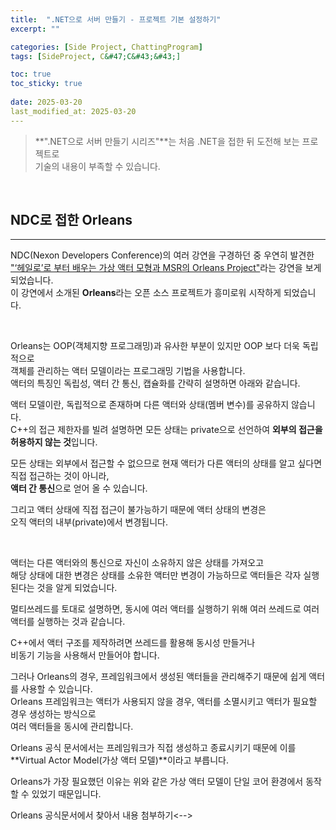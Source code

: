 ```yaml
---
title:  ".NET으로 서버 만들기 - 프로젝트 기본 설정하기"
excerpt: ""

categories: [Side Project, ChattingProgram]
tags: [SideProject, C&#47;C&#43;&#43;]

toc: true
toc_sticky: true
 
date: 2025-03-20
last_modified_at: 2025-03-20
---
```


> **".NET으로 서버 만들기 시리즈"**는 처음 .NET을 접한 뒤 도전해 보는 프로젝트로  
> 기술의 내용이 부족할 수 있습니다.  

<br/>

## NDC로 접한 Orleans
---

NDC(Nexon Developers Conference)의 여러 강연을 구경하던 중 우연히 발견한  
["‘헤일로’로 부터 배우는 가상 액터 모형과 MSR의 Orleans Project"](https://youtu.be/SIOtlPWYFTw?feature=shared)라는 강연을 보게 되었습니다.  
이 강연에서 소개된 **Orleans**라는 오픈 소스 프로젝트가 흥미로워 시작하게 되었습니다.  

<br/>

Orleans는 OOP(객체지향 프로그래밍)과 유사한 부분이 있지만 OOP 보다 더욱 독립적으로  
객체를 관리하는 액터 모델이라는 프로그래밍 기법을 사용합니다.  
액터의 특징인 독립성, 액터 간 통신, 캡슐화를 간략히 설명하면 아래와 같습니다.  

액터 모델이란, 독립적으로 존재하며 다른 액터와 상태(멤버 변수)를 공유하지 않습니다.  
C++의 접근 제한자를 빌려 설명하면 모든 상태는 private으로 선언하여 **외부의 접근을 허용하지 않는 것**입니다.  

모든 상태는 외부에서 접근할 수 없으므로 현재 액터가 다른 액터의 상태를 알고 싶다면 직접 접근하는 것이 아니라,  
**액터 간 통신**으로 얻어 올 수 있습니다.  

그리고 액터 상태에 직접 접근이 불가능하기 때문에 액터 상태의 변경은  
오직 액터의 내부(private)에서 변경됩니다.  

<br/>

액터는 다른 액터와의 통신으로 자신이 소유하지 않은 상태를 가져오고  
해당 상태에 대한 변경은 상태를 소유한 액터만 변경이 가능하므로 액터들은 각자 실행된다는 것을 알게 되었습니다.  

멀티쓰레드를 토대로 설명하면, 동시에 여러 액터를 실행하기 위해 여러 쓰레드로 여러 액터를 실행하는 것과 같습니다.  

C++에서 액터 구조를 제작하려면 쓰레드를 활용해 동시성 만들거나  
비동기 기능을 사용해서 만들어야 합니다.  

그러나 Orleans의 경우, 프레임워크에서 생성된 액터들을 관리해주기 때문에 쉽게 액터를 사용할 수 있습니다.  
Orleans 프레임워크는 액터가 사용되지 않을 경우, 액터를 소멸시키고 액터가 필요할 경우 생성하는 방식으로  
여러 액터들을 동시에 관리합니다.  

Orleans 공식 문서에서는 프레임워크가 직접 생성하고 종료시키기 때문에 이를  
**Virtual Actor Model(가상 액터 모델)**이라고 부릅니다.

Orleans가 가장 필요했던 이유는 위와 같은 가상 액터 모델이
단일 코어 환경에서 동작할 수 있었기 때문입니다.  

<!-->Orleans 공식문서에서 찾아서 내용 첨부하기<-->
